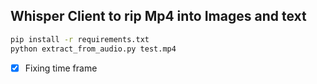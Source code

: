 ## Whisper Client to rip Mp4 into Images and text



```bash
pip install -r requirements.txt
python extract_from_audio.py test.mp4
```

- [x] Fixing time frame